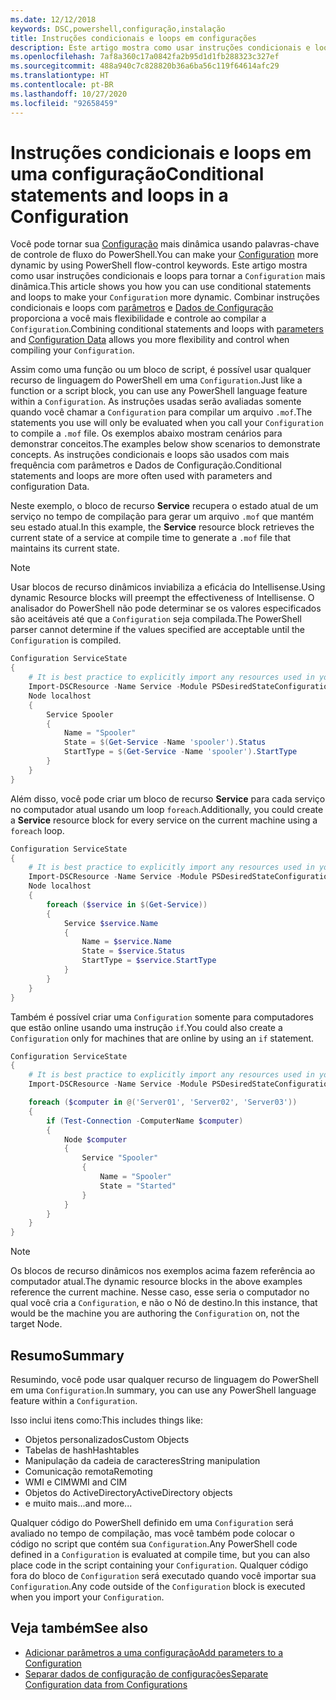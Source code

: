 ```yaml
---
ms.date: 12/12/2018
keywords: DSC,powershell,configuração,instalação
title: Instruções condicionais e loops em configurações
description: Este artigo mostra como usar instruções condicionais e loops para tornar a Configuração mais dinâmica. Combinar instruções condicionais e loops com parâmetros e Dados de Configuração proporciona a você mais flexibilidade e controle ao compilar a Configuração.
ms.openlocfilehash: 7af8a360c17a0842fa2b95d1d1fb288323c327ef
ms.sourcegitcommit: 488a940c7c828820b36a6ba56c119f64614afc29
ms.translationtype: HT
ms.contentlocale: pt-BR
ms.lasthandoff: 10/27/2020
ms.locfileid: "92658459"
---
```

# <a name="conditional-statements-and-loops-in-a-configuration"></a><span data-ttu-id="9f4c0-105">Instruções condicionais e loops em uma configuração</span><span class="sxs-lookup"><span data-stu-id="9f4c0-105">Conditional statements and loops in a Configuration</span></span>

<span data-ttu-id="9f4c0-106">Você pode tornar sua [Configuração](configurations.md) mais dinâmica usando palavras-chave de controle de fluxo do PowerShell.</span><span class="sxs-lookup"><span data-stu-id="9f4c0-106">You can make your [Configuration](configurations.md) more dynamic by using PowerShell flow-control keywords.</span></span> <span data-ttu-id="9f4c0-107">Este artigo mostra como usar instruções condicionais e loops para tornar a `Configuration` mais dinâmica.</span><span class="sxs-lookup"><span data-stu-id="9f4c0-107">This article shows you how you can use conditional statements and loops to make your `Configuration` more dynamic.</span></span> <span data-ttu-id="9f4c0-108">Combinar instruções condicionais e loops com [parâmetros](add-parameters-to-a-configuration.md) e [Dados de Configuração](configData.md) proporciona a você mais flexibilidade e controle ao compilar a `Configuration`.</span><span class="sxs-lookup"><span data-stu-id="9f4c0-108">Combining conditional statements and loops with [parameters](add-parameters-to-a-configuration.md) and [Configuration Data](configData.md) allows you more flexibility and control when compiling your `Configuration`.</span></span>

<span data-ttu-id="9f4c0-109">Assim como uma função ou um bloco de script, é possível usar qualquer recurso de linguagem do PowerShell em uma `Configuration`.</span><span class="sxs-lookup"><span data-stu-id="9f4c0-109">Just like a function or a script block, you can use any PowerShell language feature within a `Configuration`.</span></span> <span data-ttu-id="9f4c0-110">As instruções usadas serão avaliadas somente quando você chamar a `Configuration` para compilar um arquivo `.mof`.</span><span class="sxs-lookup"><span data-stu-id="9f4c0-110">The statements you use will only be evaluated when you call your `Configuration` to compile a `.mof` file.</span></span> <span data-ttu-id="9f4c0-111">Os exemplos abaixo mostram cenários para demonstrar conceitos.</span><span class="sxs-lookup"><span data-stu-id="9f4c0-111">The examples below show scenarios to demonstrate concepts.</span></span> <span data-ttu-id="9f4c0-112">As instruções condicionais e loops são usados com mais frequência com parâmetros e Dados de Configuração.</span><span class="sxs-lookup"><span data-stu-id="9f4c0-112">Conditional statements and loops are more often used with parameters and configuration Data.</span></span>

<span data-ttu-id="9f4c0-113">Neste exemplo, o bloco de recurso **Service** recupera o estado atual de um serviço no tempo de compilação para gerar um arquivo `.mof` que mantém seu estado atual.</span><span class="sxs-lookup"><span data-stu-id="9f4c0-113">In this  example, the **Service** resource block retrieves the current state of a service at compile time to generate a `.mof` file that maintains its current state.</span></span>

> [!NOTE]
> <span data-ttu-id="9f4c0-114">Usar blocos de recurso dinâmicos inviabiliza a eficácia do Intellisense.</span><span class="sxs-lookup"><span data-stu-id="9f4c0-114">Using dynamic Resource blocks will preempt the effectiveness of Intellisense.</span></span> <span data-ttu-id="9f4c0-115">O analisador do PowerShell não pode determinar se os valores especificados são aceitáveis até que a `Configuration` seja compilada.</span><span class="sxs-lookup"><span data-stu-id="9f4c0-115">The PowerShell parser cannot determine if the values specified are acceptable until the `Configuration` is compiled.</span></span>

```powershell
Configuration ServiceState
{
    # It is best practice to explicitly import any resources used in your Configurations.
    Import-DSCResource -Name Service -Module PSDesiredStateConfiguration
    Node localhost
    {
        Service Spooler
        {
            Name = "Spooler"
            State = $(Get-Service -Name 'spooler').Status
            StartType = $(Get-Service -Name 'spooler').StartType
        }
    }
}
```

<span data-ttu-id="9f4c0-116">Além disso, você pode criar um bloco de recurso **Service** para cada serviço no computador atual usando um loop `foreach`.</span><span class="sxs-lookup"><span data-stu-id="9f4c0-116">Additionally, you could create a **Service** resource block for every service on the current machine using a `foreach` loop.</span></span>

```powershell
Configuration ServiceState
{
    # It is best practice to explicitly import any resources used in your Configurations.
    Import-DSCResource -Name Service -Module PSDesiredStateConfiguration
    Node localhost
    {
        foreach ($service in $(Get-Service))
        {
            Service $service.Name
            {
                Name = $service.Name
                State = $service.Status
                StartType = $service.StartType
            }
        }
    }
}
```

<span data-ttu-id="9f4c0-117">Também é possível criar uma `Configuration` somente para computadores que estão online usando uma instrução `if`.</span><span class="sxs-lookup"><span data-stu-id="9f4c0-117">You could also create a `Configuration` only for machines that are online by using an `if` statement.</span></span>

```powershell
Configuration ServiceState
{
    # It is best practice to explicitly import any resources used in your Configurations.
    Import-DSCResource -Name Service -Module PSDesiredStateConfiguration

    foreach ($computer in @('Server01', 'Server02', 'Server03'))
    {
        if (Test-Connection -ComputerName $computer)
        {
            Node $computer
            {
                Service "Spooler"
                {
                    Name = "Spooler"
                    State = "Started"
                }
            }
        }
    }
}
```

> [!NOTE]
> <span data-ttu-id="9f4c0-118">Os blocos de recurso dinâmicos nos exemplos acima fazem referência ao computador atual.</span><span class="sxs-lookup"><span data-stu-id="9f4c0-118">The dynamic resource blocks in the above examples reference the current machine.</span></span> <span data-ttu-id="9f4c0-119">Nesse caso, esse seria o computador no qual você cria a `Configuration`, e não o Nó de destino.</span><span class="sxs-lookup"><span data-stu-id="9f4c0-119">In this instance, that would be the machine you are authoring the `Configuration` on, not the target Node.</span></span>

<!---
Mention Get-DSCConfigurationFromSystem
-->

## <a name="summary"></a><span data-ttu-id="9f4c0-120">Resumo</span><span class="sxs-lookup"><span data-stu-id="9f4c0-120">Summary</span></span>

<span data-ttu-id="9f4c0-121">Resumindo, você pode usar qualquer recurso de linguagem do PowerShell em uma `Configuration`.</span><span class="sxs-lookup"><span data-stu-id="9f4c0-121">In summary, you can use any PowerShell language feature within a `Configuration`.</span></span>

<span data-ttu-id="9f4c0-122">Isso inclui itens como:</span><span class="sxs-lookup"><span data-stu-id="9f4c0-122">This includes things like:</span></span>

- <span data-ttu-id="9f4c0-123">Objetos personalizados</span><span class="sxs-lookup"><span data-stu-id="9f4c0-123">Custom Objects</span></span>
- <span data-ttu-id="9f4c0-124">Tabelas de hash</span><span class="sxs-lookup"><span data-stu-id="9f4c0-124">Hashtables</span></span>
- <span data-ttu-id="9f4c0-125">Manipulação da cadeia de caracteres</span><span class="sxs-lookup"><span data-stu-id="9f4c0-125">String manipulation</span></span>
- <span data-ttu-id="9f4c0-126">Comunicação remota</span><span class="sxs-lookup"><span data-stu-id="9f4c0-126">Remoting</span></span>
- <span data-ttu-id="9f4c0-127">WMI e CIM</span><span class="sxs-lookup"><span data-stu-id="9f4c0-127">WMI and CIM</span></span>
- <span data-ttu-id="9f4c0-128">Objetos do ActiveDirectory</span><span class="sxs-lookup"><span data-stu-id="9f4c0-128">ActiveDirectory objects</span></span>
- <span data-ttu-id="9f4c0-129">e muito mais...</span><span class="sxs-lookup"><span data-stu-id="9f4c0-129">and more...</span></span>

<span data-ttu-id="9f4c0-130">Qualquer código do PowerShell definido em uma `Configuration` será avaliado no tempo de compilação, mas você também pode colocar o código no script que contém sua `Configuration`.</span><span class="sxs-lookup"><span data-stu-id="9f4c0-130">Any PowerShell code defined in a `Configuration` is evaluated at compile time, but you can also place code in the script containing your `Configuration`.</span></span> <span data-ttu-id="9f4c0-131">Qualquer código fora do bloco de `Configuration` será executado quando você importar sua `Configuration`.</span><span class="sxs-lookup"><span data-stu-id="9f4c0-131">Any code outside of the `Configuration` block is executed when you import your `Configuration`.</span></span>

## <a name="see-also"></a><span data-ttu-id="9f4c0-132">Veja também</span><span class="sxs-lookup"><span data-stu-id="9f4c0-132">See also</span></span>

- [<span data-ttu-id="9f4c0-133">Adicionar parâmetros a uma configuração</span><span class="sxs-lookup"><span data-stu-id="9f4c0-133">Add parameters to a Configuration</span></span>](add-parameters-to-a-configuration.md)
- [<span data-ttu-id="9f4c0-134">Separar dados de configuração de configurações</span><span class="sxs-lookup"><span data-stu-id="9f4c0-134">Separate Configuration data from Configurations</span></span>](configData.md)
